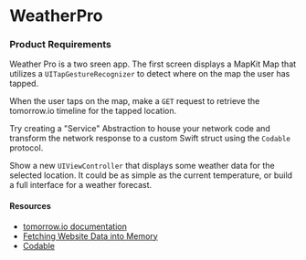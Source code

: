 # WeatherPro



### Product Requirements

Weather Pro is a two sreen app.  The first screen displays a MapKit Map that utilizes a `UITapGestureRecognizer` to detect where on the map the user has tapped.

When the user taps on the map, make a `GET` request to retrieve the tomorrow.io timeline for the tapped location.  

Try creating a "Service" Abstraction to house your network code and transform the network response to a custom Swift struct using the `Codable` protocol. 

Show a new `UIViewController` that displays some weather data for the selected location.  It could be as simple as the current temperature, or build a full interface for a weather forecast.  

#### Resources

*  [tomorrow.io documentation](https://docs.tomorrow.io/reference/get-timelines)
* [Fetching Website Data into Memory](https://developer.apple.com/documentation/foundation/url_loading_system/fetching_website_data_into_memory)
* [Codable](https://www.swiftbysundell.com/basics/codable/)